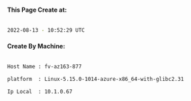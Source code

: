
   
#### This Page Create at:

```bash

2022-08-13 - 10:52:29 UTC

```

#### Create By Machine:

```bash

Host Name : fv-az163-877

platform  : Linux-5.15.0-1014-azure-x86_64-with-glibc2.31

Ip Local  : 10.1.0.67

```

